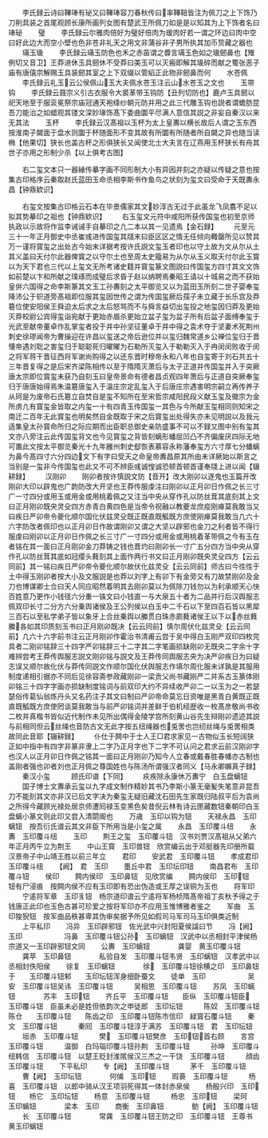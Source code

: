 <!-- { "loadSidebar": true } -->
　　李氏録云诗曰鞸琫有珌又曰鞸琫容刀春秋传曰率鞸鞛皆注为佩刀之上下饰乃刀削具装之首尾观顾长康所画列女图有楚武王所佩刀如是是以知其为上下饰者名曰琫珌
　　璧
　　李氏録云尔雅肉倍好为璧好倍肉为瑗肉好若一谓之环边曰肉中空曰好此边大而空小壁也色非苍非礼天之用文非蒲谷非子男所执其加币贽藏之器也
　　璊玉璏
　　李氏録云璊玉防色也禾之赤苖谓之虋言璊玉色如之璏劒鼻也【雉例切又音卫】王莽进休玉具劒休不受莽曰美玉可以灭瘢即解其璏碎而献之蜀张恶子庙有唐僖宗解赐玉具装劒其室之上下双缀以管縚正此物非劒鼻而何
　　水苍佩
　　李氏録云礼玉云公侯佩山玉大夫佩水苍玉注云山水苍玉之文也
　　玉带钩
　　李氏録云聂宗义引古衣服令大裘革带玉钩防【丑列切防也】鹿卢玉具劒以祀天地至于服衮冕祭宗庙冠通天袍绛纱朝元防并用之此三代雕玉钩也説者谓蟾肪昆吾刀能治之如蜡观其镂文深妙瑑饰髙下委曲圜平尽满人意信其説之非妄自秦汉以来无其法
　　玉杯
　　李氏録云汉髙祖以玉杯为太上皇夀以横长故后人谓之玉东西　按淮南子闚面于盘水则圜于杯随面形不变其故有所圜有所随者所自闚之异也随当读椭【他果切】狭长也盖古杯之形俱狭长又闻使北士大夫言在辽燕用玉杯狭长有舟其世子亦用之形制少杀【以上俱考古图】














　　右二玺文本只一器縁传摹字画不同形制大小有异因并刻之亦疑以传疑之意也按集古印格序云秦取赵氏蓝田玉命丞相李斯书作鱼鸟之状刻为玺文曰受命于天既夀永昌【钟鼎欵识】






　　右玺文按集古印格云石本在毕景儒家其文妙淳古无过于此虽龙飞凤翥不足以拟其势摹印之祖也【钟鼎欵识】
　　右玉玺文元符中咸阳所获传国玺也初至京师执政以示故将作监李诫诫手自摹印之凢二本以其一见遗焉【金石録】
　　元至元三十一年正月御史中丞崔彧进传国玺其牋末曰臣区区之情无任倾向輙罄所见以赞其万一谨将寳玺之出处古今始末详据考按许氏説文玺玉者印也以守土故为文从尔从土其义盖曰天付尔此器俾寳之以守尔土也至周太史籀易为从尔从玉义取天付尔此玉寳以为天下君也三代以上玺文无所考诸史籍并寳玺篆文图説曰传国玺方四寸其文文饰如前楚以卞和所献之璞琢而成璧后求昏于赵以纳聘焉秦昭王请以十城易之而不获始皇倂六国得之命李斯篆其文玉工孙夀刻之太平御览又以为蓝田玉所刻二世子婴奉玺降沛公于轵道旁髙祖即位服其玺因世传之谓为传国玺厥后孺子未立藏于长乐宫及莽簒位使安阳侯王舜迫太后求之太后怒骂而不与舜言益切出玺投之地玺因归莽及更始灭莽校尉公宾得玺诣宛献于更始赤眉杀更始立盆子玺为盆子所有后盆子面缚奉玺于光武至献帝董卓作乱掌玺者投于井中孙坚征董卓于井中得之袁术夺于坚妻术死荆州刺史徐璆闻帝为曹操迎在许昌以玺送之帝后逊位并以玺归魏常道乡公禅位玺归于晋懐帝遇刘聡之害玺归于聪聪死归曜曜为石勒所灭玺入于勒勒灭入于冉闵闵败收于闵之将军蒋干晋征西将军谢尚购得之以还东晋时穆帝永和八年也自玺寄于刘石共五十三年晋复得之是后宋齐梁陈相传以至于隋隋灭萧后与太子正道并传国玺并入于突厥唐太宗即位寳玺未获乃自刻玉曰皇帝景命有德者昌贞观四年萧后与正道自突厥奉玺归于唐唐始得焉朱温簒唐玺入于温庄宗定乱玺入于后唐庄宗遇害明宗嗣立再传养子从珂是为废帝石氏簒立自焚自是玺不知所在至宋哲宗咸阳民段义献玉玺及徽宗为金所虏凢有寳玺金皆取之内玺一十有四青玉传国玺一其色与今所献玉玺相同则知宋之南迁二百年无此寳玺也明矣然自金既取于宋之后寳玺出处得失亦未见明説以及我元适集皇太孙寳命所归之际应期而出臣职总御史亲防盛事不可以不録又图中别有玺其文亦八旁注云此传国玺背文也今见寳玺之背皆刻螭形蟠屈凹凸不齐偏废厌四际无地可置此文按太平御览秦光十九年雝州刺史郄恢表慕容永称藩奉玺方六寸厚七分蟠螭为鼻今髙四寸六分四边文下有字曰受天之命皇帝夀昌原其所由未详厥始以斯言之当别是一玺非今传国玺也此又不可不辨臣彧诚惶诚恐顿首顿首谨奉牋上进以闻【辍耕録】
　　汉刚卯
　　刚卯者按许慎説文防【音开】改大刚卯以逐鬼也玉篇开改刚卯大印以辟鬼也广韵防改大开坚也王莽传服虔注曰刚卯以正月卯日作佩之长三寸广一寸四分或用玉或用金或用桃着佩之又注当中央从穿作孔以防丝茸其底刻其上文曰正月刚卯既央灵殳四方赤青白黄四色是当帝令祝融以教夔龙庶疫刚瘅莫我敢当又曰疾日严卯帝令夔化顺尔国化伏兹灵殳既正既直既觚既方庶使刚瘅莫我敢当凢六十六字防改者佩印也以正月卯日作故谓刚卯又谓之大坚以辟邪也金刀之利者皆不得行服虔曰刚卯以正月卯日作佩之长三寸广一寸四分或用金或用桃着革带佩之今有玉在者铭在其一面曰正月刚卯金刀莽铸之钱也晋灼曰刚卯长一寸广五分四方当中央从穿作孔以防丝茸其底如冠缨头蕤刻其上面作两行书文曰正月刚卯既央灵殳四方【云云同前】其一铭曰疾日严卯帝令夔化顺尔故伏化兹灵殳【云云同前】师古曰今徃徃于土中得玉刚卯者按大小及文服説是也莽以刘字上有卯下有金旁又有刀故禁刚卯及金刀也博谋卿士佥曰天人同应昭然着明其去刚卯莫以为佩除刀钱勿以为利承顺天心快百姓意乃更作小钱径六分重一铢文曰小钱直一与大泉五十者为二品并行后汉舆服志佩双印长寸二分方六分乗舆诸侯及王公列侯以白玉中二千石以下至四百石皆以黑犀三百石以至私学弟子皆以象牙上合丝乗舆以縢贯白珠赤罽蕤诸侯王以下以赤丝蕤縢各如其印质刻玉书曰正月刚卯既决【云云同前】慎尔周伏化兹灵殳【云云同前】凢六十六字前书注云正月刚卯作霍治书清甫云尝于吴中得白玉刚严双印四枚完具者二刚卯铭辞三十四字严卯铭辞三十二字其二字笔画损缺刚卯无既央二字余十字难辨尝考王莽传舆服志説文刚卯铭与説文及王莽传同舆服志央为决严卯疾日为曰疑志误又顺尔故化伏与莽传同説文作顺尔国化伏舆服志作填尔周化服未详孰是其服用制度递相引据亦不同后见徐容斋参政藏刚卯一梁贡父尚书藏刚严二并系古玉篆体刚卯铭三十四字字画亦损缺制度铭词与前双印大约不异续收严卯二一以玉为之一若瑟瑟俗传葛仙翁炼丹头又名药注子其文曰制曰严卯帝命莫忘日资唯是黑青白黄既正既直既觚既方庶使罔谈莫我敢当与前严卯铭词并差鲜于伯机经歴收一枚髙彦敬尚书收二枚并真楷书皆似近代制作未见所出偶得金陵学宫所刻黄山谷先生辩刚卯遗迹其説与前相同但云丝绳也音防古文无此字按五纽绳器也兎罟也岂纫丝绳与兎罟相类故同此音耶【辍耕録】
　　仆仕于闗中于士人王□君求家见一古物似玉长短阔狭正如中指中有四字非篆非隶上二字乃正月字也下二字不可认问之君求云前汉刚卯字也汉人以正月卯日作佩之铭其一面曰正月刚卯乃知今人立春或戴春胜春幡亦古制也盖刚者强也卯者刘也正月佩之尊国姓也与陈汤所谓强汉者同义【马永卿嬾真子録】
　　秦汉小玺　　　顾氏印谱【下同】
　　疢疾除永康休万夀宁　白玉盘螭钮
　　国子博士文夀承云玺以九字成文制作精妙其书乃李斯小篆无毫髪失笔意非昆吾刀不能刻其文亦非汉已后文字决为秦玺无疑旧藏沈石田先生家既归陆叔平后为袁尚之所得今藏顾光禄处居京师遭囘禄玉变黑色矣昔倪云林有诗云匣藏数钮秦朝印白玉盘螭小篆文则此印又尝入清閟阁也
　　万歳　玉印以钩为钮
　　天禄永昌　玉印螭钮　按吾衍氏谱云其文非臣下所用当是小玺之属
　　永昌　玉印覆斗纽
　　永夀　玉印覆斗纽
　　玉印
　　荆王之玺　玉印覆斗钮　汉书刘贾汉髙祖从父弟六年正月丙午立为荆王
　　中山王寳　玉印兽钮　欣赏编云出于邓挺器先印册所载汉景帝子中山靖王胜以前三年立
　　君印
　　安武君　玉印覆斗钮
　　孝成君印　玉印覆斗纽
　　【阙】　君　玉印
　　墨丘中君　玉印坛印钮
　　南昌君布　玉印覆斗钮
　　侯印
　　闗内侯印　玉印鼻钮　见欣赏编
　　闗内侯印　玉印钮　钮有尸浸痕　按闗内侯不应有玉印即有恐出伪造或王厚之误铜为玉也
　　将军印
　　宁逺将军章　玉印豸钮　杨宗道印谱云宁逺将军杨桢隋髙帝祖丁亥秋予得之于钱唐正此印也玉色古甚可珍爱之按将军印亦不应用玉惟博雅者鉴之
　　军曲　玉印狻猊钮　按军曲品秩甚卑其伪审矣据予所见如假司马军司马玉印俱类近制
　　上平私印
　　冯异　玉印辟邪钮　佐光武中兴封阳夏侯諡曰节
　　冯【阙】　玉印　　　　　　冯鼻　玉印覆斗钮公孙　玉印螭钮　汉武中以丞相封平津侯杨宗道又一玉印辟邪钮文同
　　公夀　玉印螭钮　　　　龚婴　黄玉印覆斗钮
　　龚苹　玉印鼻钮　　　　私验自发　玉印覆斗钮韦贤　玉印螭钮　汉孝武中以丞相封佚阳侯
　　徐复　玉印螭钮　　　　徐　玉印覆斗钮徐横之印　玉印鼻钮　　于　　玉印覆斗钮邾　　玉印坛钮浑身细卧蚕文
　　徒单　玉印　　　　　　吴安　玉印覆斗钮吴讳　玉印覆斗钮　　　吴相思　玉印覆斗钮
　　苏凤　玉印螭钮　　　　苏丰　玉印钮
　　齐丘平　玉印覆斗钮　　臣纵　玉印覆斗钮臣　玉印覆斗钮　臣虽未必是姓但依韵次之申徒郎　玉印坛钮　　　陈奴　玉印覆斗钮陈仓　　玉印覆斗钮　　陈齿之印　玉印覆斗钮陈市信印　緑寳石覆斗钮
　　秦文　玉印覆斗钮　　　秦囘　玉印覆斗钮淳于满苏　玉印覆斗钮　君　玉印坛钮
　　垣赤　玉印覆斗钮　　　樊　玉印覆斗钮樊彦　玉印钮首右顾
　　言宫　玉印覆斗钮　　　温御　白玛瑙印覆斗钮孙荆　玉印覆斗钮　　　孙坤　玉印覆斗纽韩信　玉印覆斗钮　以楚王贬封淮隂侯汉三杰之一干饶　玉印覆斗钮　　　顔齿　玉印覆斗钮
　　下平私印
　　专【阙】　玉印覆斗钮　　　茅千　玉印覆斗钮
　　曹【阙】　玉印坛钮　　　　何俌　玉印钮
　　瑕裛　玉印覆斗钮　　　杨喜　玉印覆斗钮　以郎中骑从汉王项羽死得其一体封赤泉侯
　　杨殷兴印　玉印钮　　杨它　玉印坛钮
　　杨意　玉印覆斗钮　　　杨忠　玉印钮
　　梁珂　玉印螭钮　　　　梁本　玉印
　　商衡　玉印鼻钮　　　　鲂【阙】　玉印覆斗钮
　　长　玉印覆斗钮　　　　常龚　玉印覆斗钮王防之印　玉印覆斗钮　王尊书　黄玉印螭钮
